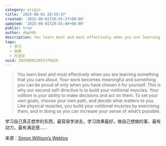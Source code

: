```yaml
---
category: origin
title: '2025-08-01 20:55:37'
created: '2025-08-01T20:55:37+08:00'
updated: '2025-08-01T20:55:40+08:00'
public: true
author: dkphhh
description: You learn best and most effectively when you are learning so……
tags:
  - 学习
  - 自我
  - 方法论
uuid: 20250801205537h62h
---
```


> You learn best and most effectively when you are learning something that you care about. Your work becomes meaningful and something you can be proud of only when you have chosen it for yourself. This is why our second self-directive is to build your volitional muscles. Your volition is your ability to make decisions and act on them. To set your own goals, choose your own path, and decide what matters to you. Like physical muscles, you build your volitional muscles by exercising them, and in doing so you can increase your sense of what’s possible.

学习自己真正想学的东西，最容易学进去，学习效果最好。做自己想做的事，最有动力，最有满足感……

来源：[Simon Willison’s Weblog](https://simonwillison.net/2025/Jul/24/recurse-center/)
